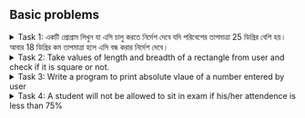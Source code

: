 ## Basic problems

<details>
  <summary>Task 1: একটি প্রোগ্রাম লিখুন যা এসি চালু করতে নির্দেশ দেবে যদি পরিবেশের তাপমাত্রা 25 ডিগ্রির বেশি হয়। আবার 18
ডিগ্রির কম তাপমাত্রা হলে এসি বন্ধ করার নির্দেশ দেবে।</summary>

```
#include <iostream>
using namespace std;

int main()
{
	int temp;
	cin>>temp;

	if(temp > 29) { cout<< "Turn on AC"; }
	else if(temp < 18) { cout<< "Turn off AC"; }
	else cout<< "Let the AC on";

	return 0;
}
```

</details>

<details>
  <summary>Task 2: Take values of length and breadth of a rectangle from user and check if it is square or not.</summary>

```
#include <iostream>
using namespace std;

int main() {
	int num1, num2;
	cout << "Length:";
	cin>> num1;
	cout << "Breadth:";
	cin>> num2;

	if(num1 == num2) {
		cout << "This is a square!";
	} else {
		cout << "This is not a square";
	}
	return 0;
}
```

</details>

<details>
  <summary>Task 3: Write a program to print absolute vlaue of a number entered by user</summary>

```
#include <iostream>
using namespace std;

main() {
    int number, abs;
    cout << "Enter a number: ";
    cin >> number;

    if(number < 0) {
        abs = number * -1;
    } else {
        abs = number;
    }

    cout << "Absolute value of " << number << " is " << abs;
    return 0;
}
```

</details>

<details>
  <summary>Task 4: A student will not be allowed to sit in exam if his/her attendence is less than 75%</summary>

```
main() {
    float total, attended, percent;
    cout << "Number of class held: ";
    cin >> total;
    cout << "Number of class attended: ";
    cin >> attended;

    percent = (attended / total) * 100;
    cout << "Total percentage of attendence is "<< percent << "%" << endl;

    if(percent < 75) {
        cout << "Student is not allowed to sit in exam";
    } else {
        cout << "Student is allowed to sit in exam";
    }

    return 0;
}
```

</details>
